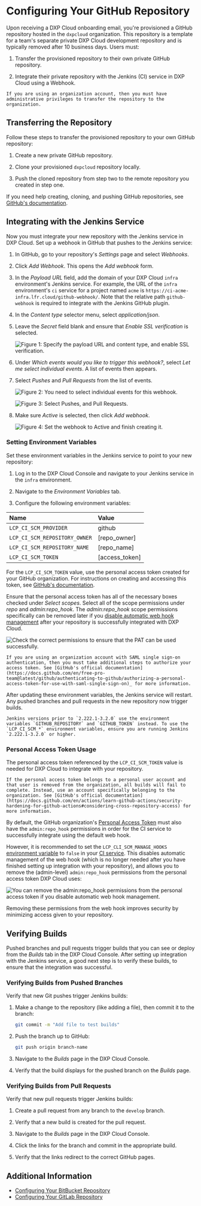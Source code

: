 # Configuring Your GitHub Repository

Upon receiving a DXP Cloud onboarding email, you're provisioned a GitHub repository hosted in the `dxpcloud` organization. This repository is a template for a team's separate private DXP Cloud development repository and is typically removed after 10 business days. Users must:

1. Transfer the provisioned repository to their own private GitHub repository.

1. Integrate their private repository with the Jenkins (CI) service in DXP Cloud using a Webhook.

```{note}
If you are using an organization account, then you must have administrative privileges to transfer the repository to the organization.
```

## Transferring the Repository

Follow these steps to transfer the provisioned repository to your own GitHub repository:

1. Create a new private GitHub repository.

1. Clone your provisioned `dxpcloud` repository locally.

1. Push the cloned repository from step two to the remote repository you created in step one.

If you need help creating, cloning, and pushing GitHub repositories, see [GitHub's documentation](https://help.github.com).

## Integrating with the Jenkins Service

Now you must integrate your new repository with the Jenkins service in DXP Cloud. Set up a webhook in GitHub that pushes to the Jenkins service:

1. In GitHub, go to your repository's *Settings* page and select *Webhooks*.

1. Click *Add Webhook*. This opens the *Add webhook* form.

1. In the *Payload URL* field, add the domain of your DXP Cloud `infra` environment's Jenkins service. For example, the URL of the `infra` environment's `ci` service for a project named `acme` is `https://ci-acme-infra.lfr.cloud/github-webhook/`. Note that the relative path `github-webhook` is required to integrate with the Jenkins GitHub plugin.

1. In the *Content type* selector menu, select *application/json*.

1. Leave the *Secret* field blank and ensure that *Enable SSL verification* is selected.

    ![Figure 1: Specify the payload URL and content type, and enable SSL verification.](./configuring-your-github-repository/images/01.png)

1. Under *Which events would you like to trigger this webhook?*, select *Let me select individual events*. A list of events then appears.

1. Select *Pushes* and *Pull Requests* from the list of events.

    ![Figure 2: You need to select individual events for this webhook.](./configuring-your-github-repository/images/02.png)

    ![Figure 3: Select Pushes, and Pull Requests.](./configuring-your-github-repository/images/03.png)

1. Make sure *Active* is selected, then click *Add webhook*.

    ![Figure 4: Set the webhook to Active and finish creating it.](./configuring-your-github-repository/images/04.png)

### Setting Environment Variables

Set these environment variables in the Jenkins service to point to your new repository:

1. Log in to the DXP Cloud Console and navigate to your Jenkins service in the `infra` environment.

1. Navigate to the *Environment Variables* tab.

1. Configure the following environment variables:

| Name | Value |
| :--- | :--- |
| `LCP_CI_SCM_PROVIDER` | github  |
| `LCP_CI_SCM_REPOSITORY_OWNER` | [repo_owner] |
| `LCP_CI_SCM_REPOSITORY_NAME` | [repo_name] |
| `LCP_CI_SCM_TOKEN` | [access_token] |

For the `LCP_CI_SCM_TOKEN` value, use the personal access token created for your GitHub organization. For instructions on creating and accessing this token, see [GitHub's documentation](https://help.github.com/articles/creating-a-personal-access-token-for-the-command-line).

Ensure that the personal access token has all of the necessary boxes checked under *Select scopes*. Select all of the scope permissions under *repo* and *admin:repo_hook*. The *admin:repo_hook* scope permissions specifically can be removed later if you [disable automatic web hook management](#personal-access-token-usage) after your repository is successfully integrated with DXP Cloud.

![Check the correct permissions to ensure that the PAT can be used successfully.](./configuring-your-github-repository/images/05.png)

```{note}
If you are using an organization account with SAML single sign-on authentication, then you must take additional steps to authorize your access token. See [GitHub's official documentation](https://docs.github.com/en/free-pro-team@latest/github/authenticating-to-github/authorizing-a-personal-access-token-for-use-with-saml-single-sign-on)_ for more information.
```

After updating these environment variables, the Jenkins service will restart. Any pushed branches and pull requests in the new repository now trigger builds.

```{note}
Jenkins versions prior to `2.222.1-3.2.0` use the environment variables `GITHUB_REPOSITORY` and `GITHUB_TOKEN` instead. To use the `LCP_CI_SCM_*` environment variables, ensure you are running Jenkins `2.222.1-3.2.0` or higher.
```

### Personal Access Token Usage

The personal access token referenced by the `LCP_CI_SCM_TOKEN` value is needed for DXP Cloud to integrate with your repository.

```{warning}
If the personal access token belongs to a personal user account and that user is removed from the organization, all builds will fail to complete. Instead, use an account specifically belonging to the organization. See [GitHub's official documentation](https://docs.github.com/en/actions/learn-github-actions/security-hardening-for-github-actions#considering-cross-repository-access) for more information.
```

By default, the GitHub organization's [Personal Access Token](https://docs.github.com/en/github/authenticating-to-github/creating-a-personal-access-token) must also have the `admin:repo_hook` permissions in order for the CI service to successfully integrate using the default web hook.

However, it is recommended to set the `LCP_CLI_SCM_MANAGE_HOOKS` [environment variable](../reference/defining-environment-variables.md) to `false` in your [CI service](../platform-services/continuous-integration.md). This disables automatic management of the web hook (which is no longer needed after you have finished setting up integration with your repository), and allows you to remove the (admin-level) `admin:repo_hook` permissions from the personal access token DXP Cloud uses:

![You can remove the admin:repo_hook permissions from the personal access token if you disable automatic web hook management.](./configuring-your-github-repository/images/06.png)

Removing these permissions from the web hook improves security by minimizing access given to your repository.

## Verifying Builds

Pushed branches and pull requests trigger builds that you can see or deploy from the _Builds_ tab in the DXP Cloud Console. After setting up integration with the Jenkins service, a good next step is to verify these builds, to ensure that the integration was successful.

### Verifying Builds from Pushed Branches

Verify that new Git pushes trigger Jenkins builds:

1. Make a change to the repository (like adding a file), then commit it to the branch:

    ```bash
    git commit -m "Add file to test builds"
    ```

1. Push the branch up to GitHub:

    ```bash
    git push origin branch-name
    ```

1. Navigate to the _Builds_ page in the DXP Cloud Console.

1. Verify that the build displays for the pushed branch on the _Builds_ page.

### Verifying Builds from Pull Requests

Verify that new pull requests trigger Jenkins builds:

1. Create a pull request from any branch to the `develop` branch.

1. Verify that a new build is created for the pull request.

1. Navigate to the _Builds_ page in the DXP Cloud Console.

1. Click the links for the branch and commit in the appropriate build.

1. Verify that the links redirect to the correct GitHub pages.

## Additional Information

* [Configuring Your BitBucket Repository](./configuring-your-bitbucket-repository.md)
* [Configuring Your GitLab Repository](./configuring-your-gitlab-repository.md)
